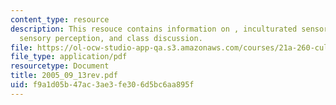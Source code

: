 ```yaml
---
content_type: resource
description: This resouce contains information on , inculturated sensory paradigm,
  sensory perception, and class discussion.
file: https://ol-ocw-studio-app-qa.s3.amazonaws.com/courses/21a-260-culture-embodiment-and-the-senses-fall-2005/f9a1d05b47ac3ae3fe306d5bc6aa895f_2005_09_13rev.pdf
file_type: application/pdf
resourcetype: Document
title: 2005_09_13rev.pdf
uid: f9a1d05b-47ac-3ae3-fe30-6d5bc6aa895f
---
```


